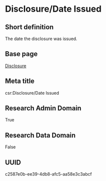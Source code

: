 # Disclosure/Date Issued
## Short definition
The date the disclosure was issued.
## Base page
[Disclosure](../Objects/Disclosure.md)
## Meta title
csr:Disclosure/Date Issued
## Research Admin Domain
True
## Research Data Domain
False
## UUID
c2587e0b-ee39-4db8-afc5-aa58e3c3abcf

